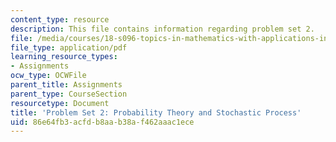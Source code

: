 ```yaml
---
content_type: resource
description: This file contains information regarding problem set 2.
file: /media/courses/18-s096-topics-in-mathematics-with-applications-in-finance-fall-2013/86e64fb3acfdb8aab38af462aaac1ece_MIT18_S096F13_pset2.pdf
file_type: application/pdf
learning_resource_types:
- Assignments
ocw_type: OCWFile
parent_title: Assignments
parent_type: CourseSection
resourcetype: Document
title: 'Problem Set 2: Probability Theory and Stochastic Process'
uid: 86e64fb3-acfd-b8aa-b38a-f462aaac1ece
---
```

